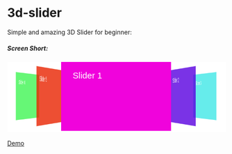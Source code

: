 # 3d-slider

Simple and amazing 3D Slider for beginner: 

##### Screen Short:

![alt text](/images/screenshot.png)

<a href="https://codepen.io/pratikhmehta/pen/dLrxew" target="_blank">Demo</a>